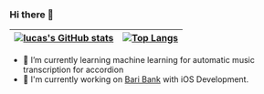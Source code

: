 ### Hi there 👋

 [![lucas's GitHub stats](https://github-readme-stats.vercel.app/api?username=lucasmpaim&theme=radical)](https://github.com/anuraghazra/github-readme-stats) | [![Top Langs](https://github-readme-stats.vercel.app/api/top-langs/?username=lucasmpaim&theme=radical&hide=jupyter%20notebook,tex,html,shell)](https://github.com/anuraghazra/github-readme-stats) 
---|--






- 🌱 I’m currently learning machine learning for automatic music transcription for accordion
- 🔭 I'm currently working on [Bari Bank](https://bancobari.com.br/) with iOS Development. 


<!--
**lucasmpaim/lucasmpaim** is a ✨ _special_ ✨ repository because its `README.md` (this file) appears on your GitHub profile.

Here are some ideas to get you started:

- 🔭 I’m currently working on ...
- 🌱 I’m currently learning ...
- 👯 I’m looking to collaborate on ...
- 🤔 I’m looking for help with ...
- 💬 Ask me about ...
- 📫 How to reach me: ...
- 😄 Pronouns: ...
- ⚡ Fun fact: ...
-->
